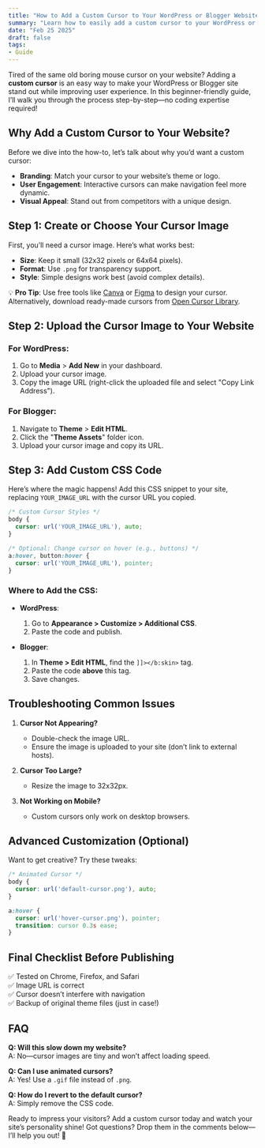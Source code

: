 ```yaml
---
title: "How to Add a Custom Cursor to Your WordPress or Blogger Website Using CSS"
summary: "Learn how to easily add a custom cursor to your WordPress or Blogger site with CSS. Boost user engagement with a unique, eye-catching cursor design. No plugins required!"
date: "Feb 25 2025"
draft: false
tags:
- Guide
---
```


Tired of the same old boring mouse cursor on your website? Adding a **custom cursor** is an easy way to make your WordPress or Blogger site stand out while improving user experience. In this beginner-friendly guide, I’ll walk you through the process step-by-step—no coding expertise required!

## Why Add a Custom Cursor to Your Website?

Before we dive into the how-to, let’s talk about why you’d want a custom cursor:
- **Branding**: Match your cursor to your website’s theme or logo.
- **User Engagement**: Interactive cursors can make navigation feel more dynamic.
- **Visual Appeal**: Stand out from competitors with a unique design.

## Step 1: Create or Choose Your Cursor Image

First, you’ll need a cursor image. Here’s what works best:
- **Size**: Keep it small (32x32 pixels or 64x64 pixels).
- **Format**: Use `.png` for transparency support.
- **Style**: Simple designs work best (avoid complex details).

💡 **Pro Tip**: Use free tools like [Canva](https://www.canva.com/) or [Figma](https://www.figma.com/) to design your cursor. Alternatively, download ready-made cursors from [Open Cursor Library](https://www.cursor.cc/).

## Step 2: Upload the Cursor Image to Your Website

### For WordPress:
1. Go to **Media** > **Add New** in your dashboard.
2. Upload your cursor image.
3. Copy the image URL (right-click the uploaded file and select "Copy Link Address").

### For Blogger:
1. Navigate to **Theme** > **Edit HTML**.
2. Click the "**Theme Assets**" folder icon.
3. Upload your cursor image and copy its URL.

## Step 3: Add Custom CSS Code

Here’s where the magic happens! Add this CSS snippet to your site, replacing `YOUR_IMAGE_URL` with the cursor URL you copied.

```css
/* Custom Cursor Styles */
body {
  cursor: url('YOUR_IMAGE_URL'), auto;
}

/* Optional: Change cursor on hover (e.g., buttons) */
a:hover, button:hover {
  cursor: url('YOUR_IMAGE_URL'), pointer;
}
```

### Where to Add the CSS:

- **WordPress**:
  1. Go to **Appearance > Customize > Additional CSS**.
  2. Paste the code and publish.

- **Blogger**:
  1. In **Theme > Edit HTML**, find the `]]></b:skin>` tag.
  2. Paste the code **above** this tag.
  3. Save changes.

## Troubleshooting Common Issues

1. **Cursor Not Appearing?**
   - Double-check the image URL.
   - Ensure the image is uploaded to your site (don’t link to external hosts).

2. **Cursor Too Large?**
   - Resize the image to 32x32px.

3. **Not Working on Mobile?**
   - Custom cursors only work on desktop browsers.

## Advanced Customization (Optional)

Want to get creative? Try these tweaks:

```css
/* Animated Cursor */
body {
  cursor: url('default-cursor.png'), auto;
}

a:hover {
  cursor: url('hover-cursor.png'), pointer;
  transition: cursor 0.3s ease;
}
```

## Final Checklist Before Publishing

✅ Tested on Chrome, Firefox, and Safari  
✅ Image URL is correct  
✅ Cursor doesn’t interfere with navigation  
✅ Backup of original theme files (just in case!)

## FAQ

**Q: Will this slow down my website?**  
A: No—cursor images are tiny and won’t affect loading speed.

**Q: Can I use animated cursors?**  
A: Yes! Use a `.gif` file instead of `.png`.

**Q: How do I revert to the default cursor?**  
A: Simply remove the CSS code.

Ready to impress your visitors? Add a custom cursor today and watch your site’s personality shine! Got questions? Drop them in the comments below—I’ll help you out! 🚀
